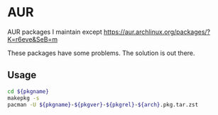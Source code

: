 # AUR

AUR packages I maintain except https://aur.archlinux.org/packages/?K=r6eve&SeB=m

These packages have some problems. The solution is out there.

## Usage

```bash
cd ${pkgname}
makepkg -s
pacman -U ${pkgname}-${pkgver}-${pkgrel}-${arch}.pkg.tar.zst
```
